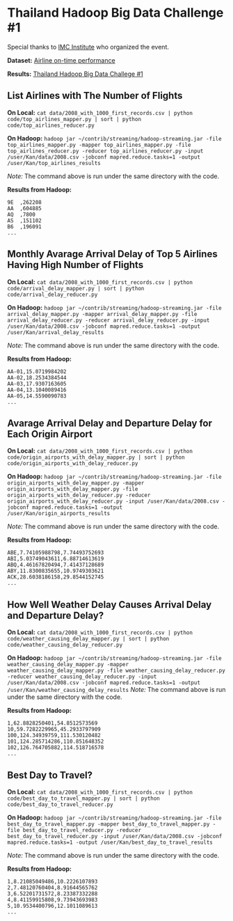 # Thailand Hadoop Big Data Challenge #1

Special thanks to [IMC Institute](http://www.imcinstitute.com/) who organized the event.

**Dataset:** [Airline on-time performance](http://stat-computing.org/dataexpo/2009/)

**Results:** [Thailand Hadoop Big Data Challege #1](http://zkan.github.io/thailand-hadoop-big-data-challenge-1/)

## List Airlines with The Number of Flights

**On Local:** `cat data/2008_with_1000_first_records.csv | python code/top_airlines_mapper.py | sort | python code/top_airlines_reducer.py`

**On Hadoop:** `hadoop jar ~/contrib/streaming/hadoop-streaming.jar -file top_airlines_mapper.py -mapper top_airlines_mapper.py -file top_airlines_reducer.py -reducer top_airlines_reducer.py -input /user/Kan/data/2008.csv -jobconf mapred.reduce.tasks=1 -output /user/Kan/top_airlines_results`

*Note:* The command above is run under the same directory with the code.

**Results from Hadoop:**

```
9E  ,262208
AA  ,604885
AQ  ,7800
AS  ,151102
B6  ,196091
...
```

## Monthly Avarage Arrival Delay of Top 5 Airlines Having High Number of Flights

**On Local:** `cat data/2008_with_1000_first_records.csv | python code/arrival_delay_mapper.py | sort | python code/arrival_delay_reducer.py`

**On Hadoop:** `hadoop jar ~/contrib/streaming/hadoop-streaming.jar -file arrival_delay_mapper.py -mapper arrival_delay_mapper.py -file arrival_delay_reducer.py -reducer arrival_delay_reducer.py -input /user/Kan/data/2008.csv -jobconf mapred.reduce.tasks=1 -output /user/Kan/arrival_delay_results`

*Note:* The command above is run under the same directory with the code.

**Results from Hadoop:**

```
AA-01,15.0719984202
AA-02,18.2534384544
AA-03,17.9307163605
AA-04,13.1040089416
AA-05,14.5590090783
...
```

## Avarage Arrival Delay and Departure Delay for Each Origin Airport

**On Local:** `cat data/2008_with_1000_first_records.csv | python code/origin_airports_with_delay_mapper.py | sort | python code/origin_airports_with_delay_reducer.py`

**On Hadoop:** `hadoop jar ~/contrib/streaming/hadoop-streaming.jar -file origin_airports_with_delay_mapper.py -mapper origin_airports_with_delay_mapper.py -file origin_airports_with_delay_reducer.py -reducer origin_airports_with_delay_reducer.py -input /user/Kan/data/2008.csv -jobconf mapred.reduce.tasks=1 -output /user/Kan/origin_airports_results`

*Note:* The command above is run under the same directory with the code.

**Results from Hadoop:**

```
ABE,7.74105988798,7.74493752693
ABI,5.03749043611,6.88714613619
ABQ,4.46167820494,7.41437128689
ABY,11.8300835655,10.9749303621
ACK,28.6038186158,29.8544152745
...
```

## How Well Weather Delay Causes Arrival Delay and Departure Delay?

**On Local:** `cat data/2008_with_1000_first_records.csv | python code/weather_causing_delay_mapper.py | sort | python code/weather_causing_delay_reducer.py`

**On Hadoop:** `hadoop jar ~/contrib/streaming/hadoop-streaming.jar -file weather_causing_delay_mapper.py -mapper weather_causing_delay_mapper.py -file weather_causing_delay_reducer.py -reducer weather_causing_delay_reducer.py -input /user/Kan/data/2008.csv -jobconf mapred.reduce.tasks=1 -output /user/Kan/weather_causing_delay_results`
*Note:* The command above is run under the same directory with the code.

**Results from Hadoop:**

```
1,62.8828250401,54.8512573569
10,59.7282229965,45.2933797909
100,124.34939759,111.530120482
101,124.285714286,110.851648352
102,126.764705882,114.518716578
...
```

## Best Day to Travel?

**On Local:** `cat data/2008_with_1000_first_records.csv | python code/best_day_to_travel_mapper.py | sort | python code/best_day_to_travel_reducer.py`

**On Hadoop:** `hadoop jar ~/contrib/streaming/hadoop-streaming.jar -file best_day_to_travel_mapper.py -mapper best_day_to_travel_mapper.py -file best_day_to_travel_reducer.py -reducer best_day_to_travel_reducer.py -input /user/Kan/data/2008.csv -jobconf mapred.reduce.tasks=1 -output /user/Kan/best_day_to_travel_results`

*Note:* The command above is run under the same directory with the code.

**Results from Hadoop:**

```
1,8.21085049486,10.2226107893
2,7.48120760404,8.91644565762
3,6.52201731572,8.23387332288
4,8.41159915808,9.73943693983
5,10.9534400796,12.1011089613
...
```
